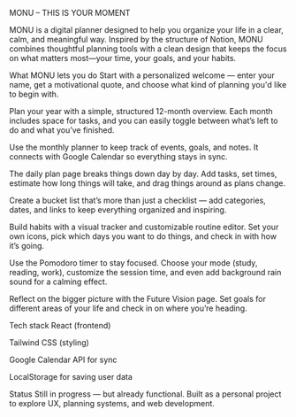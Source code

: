 MONU – THIS IS YOUR MOMENT


MONU is a digital planner designed to help you organize your life in a clear, calm, and meaningful way. Inspired by the structure of Notion, MONU combines thoughtful planning tools with a clean design that keeps the focus on what matters most—your time, your goals, and your habits.

What MONU lets you do
Start with a personalized welcome — enter your name, get a motivational quote, and choose what kind of planning you'd like to begin with.

Plan your year with a simple, structured 12-month overview. Each month includes space for tasks, and you can easily toggle between what’s left to do and what you’ve finished.

Use the monthly planner to keep track of events, goals, and notes. It connects with Google Calendar so everything stays in sync.

The daily plan page breaks things down day by day. Add tasks, set times, estimate how long things will take, and drag things around as plans change.

Create a bucket list that’s more than just a checklist — add categories, dates, and links to keep everything organized and inspiring.

Build habits with a visual tracker and customizable routine editor. Set your own icons, pick which days you want to do things, and check in with how it’s going.

Use the Pomodoro timer to stay focused. Choose your mode (study, reading, work), customize the session time, and even add background rain sound for a calming effect.

Reflect on the bigger picture with the Future Vision page. Set goals for different areas of your life and check in on where you’re heading.


Tech stack
React (frontend)

Tailwind CSS (styling)

Google Calendar API for sync

LocalStorage for saving user data


Status
Still in progress — but already functional. Built as a personal project to explore UX, planning systems, and web development.

